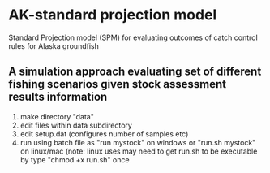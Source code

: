 AK-standard projection model
========================

Standard Projection model (SPM) for evaluating outcomes of catch control rules for Alaska groundfish

## A simulation approach evaluating set of different fishing scenarios given stock assessment results information 

  1. make directory "data"
  2. edit files within data subdirectory
  3. edit setup.dat (configures number of samples etc)
  4. run using batch file as "run mystock" on windows or "run.sh mystock" on linux/mac (note: linux uses may need to get run.sh to be executable by type "chmod +x run.sh" once
